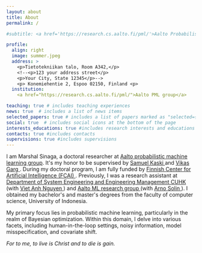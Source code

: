 ```yaml
---
layout: about
title: About
permalink: /

#subtitle: <a href='https://research.cs.aalto.fi/pml/'>Aalto Probabilistic Machine Learning group</a>

profile:
  align: right
  image: summer.jpeg
  address: >
    <p>Tietotekniikan talo, Room A342,</p>
    <!--<p>123 your address street</p>
    <p>Your City, State 12345</p>-->
    <p> Konemiehentie 2, Espoo 02150, Finland <p>
  institution:
    <a href="https://research.cs.aalto.fi/pml/">Aalto PML group</a>

teaching: true # includes teaching experiences
news: true  # includes a list of news items
selected_papers: true # includes a list of papers marked as "selected={true}"
social: true  # includes social icons at the bottom of the page
interests_educations: true #includes research interests and educations
contacts: true #includes contacts
supervisions: true #includes supervisions 
---
```


I am Marshal Sinaga, a doctoral researcher at <a href='https://research.cs.aalto.fi/pml/'>Aalto probabilistic machine learning group</a>. It's my honor to be supervised by <a href='https://research.aalto.fi/en/persons/samuel-kaski'> Samuel Kaski </a> and <a href='https://research.aalto.fi/en/persons/vikas-garg'> Vikas Garg </a>. During my doctoral program, I am fully funded by <a href='https://fcai.fi/'> Finnish Center for Artificial Intelligence (FCAI) </a>. Previously, I was a research assistant at <a href='https://www.se.cuhk.edu.hk/'>Department of System Engineering and Engineering Management CUHK</a> (with <a href='https://www.vietanhnguyen.net/'> Viet Anh Nguyen </a>) and <a href='https://users.aalto.fi/~asolin/group/'>Aalto ML research group </a> (with <a href='https://users.aalto.fi/~asolin/'> Arno Solin </a>). I obtained my bachelor's and master's degrees from the faculty of computer science, University of Indonesia. 

My primary focus lies in probabilistic machine learning, particularly in the realm of Bayesian optimization. Within this domain, I delve into various facets, including human-in-the-loop settings, noisy information, model misspecification, and covariate shift.

*For to me, to live is Christ and to die is gain.*
